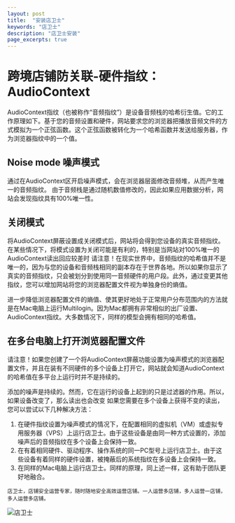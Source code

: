 ```yaml
---
layout: post
title:  "安装店卫士"
keywords: "店卫士"
description: "店卫士安装" 
page_excerpts: true
---
```

# 跨境店铺防关联-硬件指纹：AudioContext
AudioContext指纹（也被称作“音频指纹”）是设备音频栈的哈希衍生值。它的工作原理如下。基于您的音频设置和硬件，网站要求您的浏览器把播放音频文件的方式模拟为一个正弦函数。这个正弦函数被转化为一个哈希函数并发送给服务器，作为浏览器指纹中的一个值。
## Noise mode 噪声模式
通过在AudioContext区开启噪声模式，会在浏览器层面修改音频堆，从而产生唯一的音频指纹。
由于音频栈是通过随机数值修改的，因此如果应用数据分析，网站会发现指纹具有100%唯一性。
## 关闭模式
将AudioContext屏蔽设置成关闭模式后，网站将会得到您设备的真实音频指纹。
在某些情况下，将模式设置为关闭可能是有利的，特别是当网站对100%唯一的AudioContext读出回应较差时
请注意！在现实世界中，音频指纹的哈希值并不是唯一的，因为与您的设备和音频栈相同的副本存在于世界各地。所以如果你显示了真实的音频指纹，只会被划分到使用同一音频硬件的用户段。此外，通过变更其他指纹，您可以增加网站将您的浏览器配置文件视为单独身份的熵值。

进一步降低浏览器配置文件的熵值、使其更好地处于正常用户分布范围内的方法就是在Mac电脑上运行Multilogin。因为Mac都拥有非常相似的出厂设置、AudioContext指纹。大多数情况下，同样的模型会拥有相同的哈希值。
## 在多台电脑上打开浏览器配置文件
请注意！如果您创建了一个将AudioContext屏蔽功能设置为噪声模式的浏览器配置文件，并且在装有不同硬件的多个设备上打开它，网站就会知道AudioContext的哈希值在多平台上运行时并不是持续的。

添加的噪声是持续的。然而，它在运行的设备上起到的只是过滤器的作用。所以，如果设备改变了，那么读出也会改变
如果您需要在多个设备上获得不变的读出，您可以尝试以下几种解决方法：
1. 在硬件指纹设置为噪声模式的情况下，在配置相同的虚拟机（VM）或虚拟专用服务器（VPS）上运行店卫士。由于这些设备是由同一种方式设置的，添加噪声后的音频指纹在多个设备上会保持一致。
2. 在有着相同硬件、驱动程序、操作系统的同一PC型号上运行店卫士。由于这些设备有着同样的硬件设置，被掩蔽后的系统指纹在多设备上会保持一致。
3. 在同样的Mac电脑上运行店卫士。同样的原理，同上述一样，这有助于团队更好地融合。

```
店卫士，店铺安全运营专家，随时随地安全高效运营店铺。一人运营多店铺，多人运营一店铺，多人运营多店铺。
```

![店卫士]({{site.baseurl}}/assets/banner.png)

